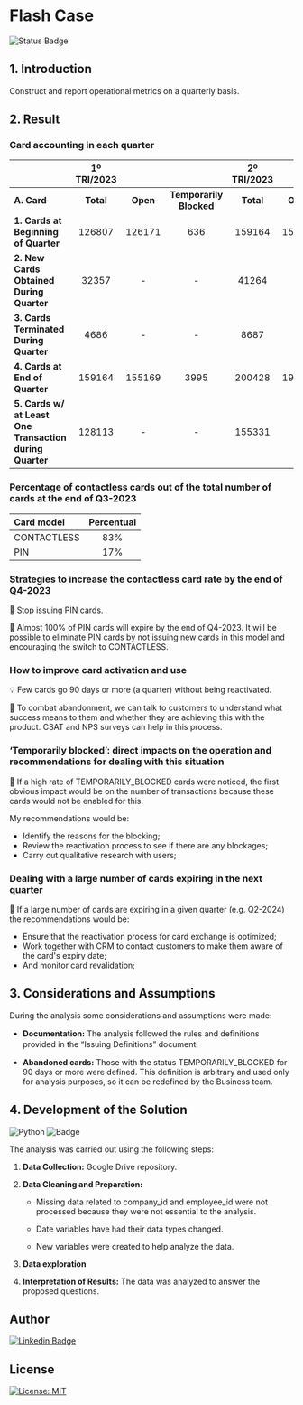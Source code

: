 # Flash Case

![Status Badge](https://img.shields.io/static/v1?label=STATUS&message=COMPLETE&color=008000)

## 1. Introduction

Construct and report operational metrics on a quarterly basis.

## 2. Result

### Card accounting in each quarter

|  | 1º TRI/2023 |  |  | 2º TRI/2023 |  |  | 3º TRI/2023 |  |  |
|--|:-----------:|:-:|:-:|:-------:|:-:|:-:|:-----:|:-:|:-:|
|**A. Card**| **Total** | **Open** | **Temporarily Blocked** | **Total** | **Open** | **Temporarily Blocked** | **Total** | **Open** | **Temporarily Blocked** |
| **1. Cards at Beginning of Quarter** | 126807 | 126171 | 636 | 159164 | 155169 | 3995 | 200428 | 196074 | 4354 |
| **2. New Cards Obtained During Quarter** | 32357 | - | - | 41264 | - | - | 53174 | - | - |
| **3. Cards Terminated During Quarter**  | 4686 | - | - | 8687 | - | - | 11061 | - | - |
| **4. Cards at End of Quarter** | 159164 | 155169 | 3995 | 200428 | 196074 | 4354 | 253602 | 248322 | 5280 |
| **5. Cards w/ at Least One Transaction during Quarter** | 128113 | - | - | 155331 | - | - | 174052 | - | - |

### Percentage of contactless cards out of the total number of cards at the end of Q3-2023

| **Card model** | **Percentual** |
|:-|:-:|
| CONTACTLESS | 83% |
| PIN | 17% |

### Strategies to increase the contactless card rate by the end of Q4-2023

🎯 Stop issuing PIN cards.

🎯 Almost 100% of PIN cards will expire by the end of Q4-2023. It will be possible to eliminate PIN cards by not issuing new cards in this model and encouraging the switch to CONTACTLESS.

<ADD GRAPH>

### How to improve card activation and use

💡 Few cards go 90 days or more (a quarter) without being reactivated.

🎯 To combat abandonment, we can talk to customers to understand what success means to them and whether they are achieving this with the product. CSAT and NPS surveys can help in this process.

<ADD GRAPH>

### ‘Temporarily blocked’: direct impacts on the operation and recommendations for dealing with this situation

🤔 If a high rate of TEMPORARILY_BLOCKED cards were noticed, the first obvious impact would be on the number of transactions because these cards would not be enabled for this.

My recommendations would be:

* Identify the reasons for the blocking;
* Review the reactivation process to see if there are any blockages;
* Carry out qualitative research with users;

### Dealing with a large number of cards expiring in the next quarter

🤔 If a large number of cards are expiring in a given quarter (e.g. Q2-2024) the recommendations would be:

* Ensure that the reactivation process for card exchange is optimized;
* Work together with CRM to contact customers to make them aware of the card's expiry date;
* And monitor card revalidation;

## 3. Considerations and Assumptions

During the analysis some considerations and assumptions were made:

- **Documentation:** The analysis followed the rules and deﬁnitions provided in the “Issuing Deﬁnitions” document.

- **Abandoned cards:** Those with the status TEMPORARILY_BLOCKED for 90 days or more were defined. This definition is arbitrary and used only for analysis purposes, so it can be redefined by the Business team.

## 4. Development of the Solution
<img alt="Python" src="https://img.shields.io/badge/-Python-blue?style=flat&logo=python&logoColor=yellow" />  ![Badge](https://img.shields.io/badge/Colab-Google-%F9AB00?style=flat&logo=Google-Colab&color=blue)

The analysis was carried out using the following steps:
1. **Data Collection:** Google Drive repository.

2. **Data Cleaning and Preparation:** 

    * Missing data related to company_id and employee_id were not processed because they were not essential to the analysis.

    * Date variables have had their data types changed.

    * New variables were created to help analyze the data.

3. **Data exploration**

4. **Interpretation of Results:** The data was analyzed to answer the proposed questions.


## Author

[![Linkedin Badge](https://img.shields.io/badge/-Patrícia-blue?style=flat&logo=Linkedin&logoColor=white&link=https://www.linkedin.com/in/pathilink/)](https://www.linkedin.com/in/pathilink/)

## License

[![License: MIT](https://img.shields.io/badge/License-MIT-750014.svg)](https://opensource.org/licenses/MIT)